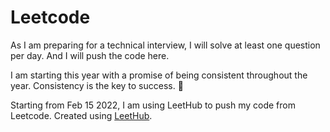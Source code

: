 # Leetcode

As I am preparing for a technical interview, I will solve at least one question per day.
And I will push the code here.

I am starting this year with a promise of being consistent throughout the year. Consistency is the key to success.
🤫

Starting from Feb 15 2022, I am using LeetHub to push my code from Leetcode.
Created using [LeetHub](https://github.com/QasimWani/LeetHub).
